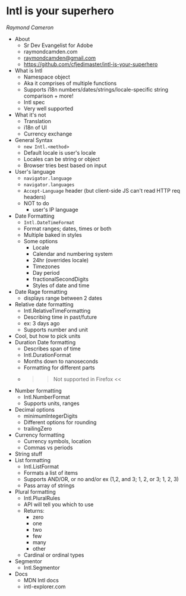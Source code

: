 # Intl is your superhero
*Raymond Cameron*

* About
  * Sr Dev Evangelist for Adobe
  * raymondcamden.com
  * raymondcamden@gmail.com
  * https://github.com/cfjedimaster/intl-is-your-superhero
* What is Intl
  * Namespace object
  * Aka it comprises of multiple functions
  * Supports i18n numbers/dates/strings/locale-specific string comparison + more!
  * Intl spec 
  * Very well supported
* What it's not
  * Translation
  * i18n of UI
  * Currency exchange
* General Syntax
  * `new Intl.<method>`
  * Default locale is user's locale
  * Locales can be string or object
  * Browser tries best based on input
* User's language
  * `navigator.language`
  * `navigator.languages`
  * `Accept-Language` header (but client-side JS can't read HTTP req headers)
  * NOT to do
    * user's IP language
* Date Formatting
  * `Intl.DateTimeFormat`
  * Format ranges; dates, times or both
  * Multiple baked in styles
  * Some options
    * Locale
    * Calendar and numbering system
    * 24hr (overrides locale)
    * Timezones
    * Day period
    * fractionalSecondDigits
    * Styles of date and time
* Date Rage formatting
  * displays range between 2 dates
* Relative date formatting
  * Intl.RelativeTimeFormatting
  * Describing time in past/future
  * ex: 3 days ago
  * Supports number and unit
* Cool, but how to pick units
* Duration Date formatting
  * Describes span of time
  * Intl.DurationFormat
  * Months down to nanoseconds
  * Formatting for different parts
  * >> Not supported in Firefox <<
* Number formatting
  * Intl.NumberFormat
  * Supports units, ranges
* Decimal options
  * minimumIntegerDigits
  * Different options for rounding
  * trailingZero
* Currency formatting
  * Currency symbols, location
  * Commas vs periods
* String stuff
* List formatting
  * Intl.ListFormat
  * Formats a list of items
  * Supports AND/OR, or no and/or ex (1,2, and 3; 1, 2, or 3; 1, 2, 3)
  * Pass array of strings
* Plural formatting
  * Intl.PluralRules
  * API will tell you which to use
  * Returns:
    * zero
    * one
    * two
    * few
    * many
    * other
  * Cardinal or ordinal types
* Segmentor
  * Intl.Segmentor
* Docs
  * MDN Intl docs
  * intl-explorer.com
  
